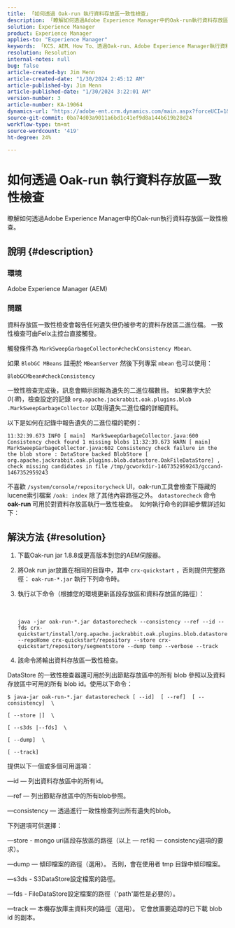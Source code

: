 ```yaml
---
title: 「如何透過 Oak-run 執行資料存放區一致性檢查」
description: 「瞭解如何透過Adobe Experience Manager中的Oak-run執行資料存放區一致性檢查。」
solution: Experience Manager
product: Experience Manager
applies-to: "Experience Manager"
keywords: 「KCS、AEM、How To、透過Oak-run、Adobe Experience Manager執行資料存放區一致性檢查」
resolution: Resolution
internal-notes: null
bug: false
article-created-by: Jim Menn
article-created-date: "1/30/2024 2:45:12 AM"
article-published-by: Jim Menn
article-published-date: "1/30/2024 3:22:01 AM"
version-number: 3
article-number: KA-19064
dynamics-url: "https://adobe-ent.crm.dynamics.com/main.aspx?forceUCI=1&pagetype=entityrecord&etn=knowledgearticle&id=2c0b9c95-19bf-ee11-9079-6045bd006268"
source-git-commit: 0ba74d03a9011a6bd1c41ef9d8a144b619b28d24
workflow-type: tm+mt
source-wordcount: '419'
ht-degree: 24%

---
```


# 如何透過 Oak-run 執行資料存放區一致性檢查


瞭解如何透過Adobe Experience Manager中的Oak-run執行資料存放區一致性檢查。

## 說明 {#description}


### 環境

Adobe Experience Manager (AEM)

### 問題

資料存放區一致性檢查會報告任何遺失但仍被參考的資料存放區二進位檔。 一致性檢查可由Felix主控台直接觸發。

觸發條件為 `MarkSweepGarbageCollector#checkConsistency Mbean`.

如果 `BlobGC MBeans` 註冊於 `MBeanServer` 然後下列專案 `mbean` 也可以使用：

`BlobGCMbean#checkConsistency`

一致性檢查完成後，訊息會顯示回報為遺失的二進位檔數目。 如果數字大於 *0*(*零*)，檢查設定的記錄 `org.apache.jackrabbit.oak.plugins.blob .MarkSweepGarbageCollector` 以取得遺失二進位檔的詳細資料。

以下是如何在記錄中報告遺失的二進位檔的範例：




```
11:32:39.673 INFO [ main]  MarkSweepGarbageCollector.java:600 Consistency check found 1 missing blobs 11:32:39.673 WARN [ main]  MarkSweepGarbageCollector.java:602 Consistency check failure in the the blob store : DataStore backed BlobStore [ org.apache.jackrabbit.oak.plugins.blob.datastore.OakFileDataStore] , check missing candidates in file /tmp/gcworkdir-1467352959243/gccand-1467352959243
```




不喜歡 `/system/console/repositorycheck` UI，oak-run工具會檢查下隱藏的lucene索引檔案 `/oak: index` 除了其他內容路徑之外。 `datastorecheck` 命令 <b>oak-run </b>可用於對資料存放區執行一致性檢查。  如何執行命令的詳細步驟詳述如下：


## 解決方法 {#resolution}


1. 下載Oak-run jar 1.8.8或更高版本到您的AEM伺服器。
2. 將Oak run jar放置在相同的目錄中，其中 `crx-quickstart` ，否則提供完整路徑： `oak-run-*.jar` 執行下列命令時。
3. 執行以下命令（根據您的環境更新區段存放區和資料存放區的路徑）：<br><br><br>

   ```
   java -jar oak-run-*.jar datastorecheck --consistency --ref --id --fds crx-quickstart/install/org.apache.jackrabbit.oak.plugins.blob.datastore.FileDataStore.config --repoHome crx-quickstart/repository --store crx-quickstart/repository/segmentstore --dump temp --verbose --track
   ```

4. 該命令將輸出資料存放區一致性檢查。




DataStore 的一致性檢查器還可用於列出節點存放區中的所有 blob 參照以及資料存放區中可用的所有 blob id。使用以下命令：

`$ java-jar oak-run-*.jar datastorecheck [ --id]  [ --ref]  [ --consistency]  \`

`[ --store |]  \`

`[ --s3ds |--fds]  \`

`[ --dump]  \`

`[ --track]`



提供以下一個或多個可用選項：

—id — 列出資料存放區中的所有id。

—ref — 列出節點存放區中的所有blob參照。

—consistency — 透過進行一致性檢查列出所有遺失的blob。



下列選項可供選擇：

—store - mongo uri區段存放區的路徑（以上 — ref和 — consistency選項的要求）。

—dump — 傾印檔案的路徑（選用）。 否則，會在使用者 tmp 目錄中傾印檔案。

—s3ds - S3DataStore設定檔案的路徑。

—fds - FileDataStore設定檔案的路徑（&#39;path&#39;屬性是必要的）。

—track — 本機存放庫主資料夾的路徑（選用）。 它會放置要追踪的已下載 blob id 的副本。
